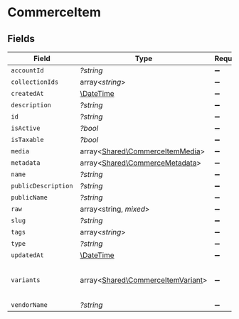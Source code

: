 # CommerceItem


## Fields

| Field                                                                           | Type                                                                            | Required                                                                        | Description                                                                     |
| ------------------------------------------------------------------------------- | ------------------------------------------------------------------------------- | ------------------------------------------------------------------------------- | ------------------------------------------------------------------------------- |
| `accountId`                                                                     | *?string*                                                                       | :heavy_minus_sign:                                                              | N/A                                                                             |
| `collectionIds`                                                                 | array<*string*>                                                                 | :heavy_minus_sign:                                                              | N/A                                                                             |
| `createdAt`                                                                     | [\DateTime](https://www.php.net/manual/en/class.datetime.php)                   | :heavy_minus_sign:                                                              | N/A                                                                             |
| `description`                                                                   | *?string*                                                                       | :heavy_minus_sign:                                                              | N/A                                                                             |
| `id`                                                                            | *?string*                                                                       | :heavy_minus_sign:                                                              | N/A                                                                             |
| `isActive`                                                                      | *?bool*                                                                         | :heavy_minus_sign:                                                              | N/A                                                                             |
| `isTaxable`                                                                     | *?bool*                                                                         | :heavy_minus_sign:                                                              | N/A                                                                             |
| `media`                                                                         | array<[Shared\CommerceItemMedia](../../Models/Shared/CommerceItemMedia.md)>     | :heavy_minus_sign:                                                              | N/A                                                                             |
| `metadata`                                                                      | array<[Shared\CommerceMetadata](../../Models/Shared/CommerceMetadata.md)>       | :heavy_minus_sign:                                                              | N/A                                                                             |
| `name`                                                                          | *?string*                                                                       | :heavy_minus_sign:                                                              | N/A                                                                             |
| `publicDescription`                                                             | *?string*                                                                       | :heavy_minus_sign:                                                              | N/A                                                                             |
| `publicName`                                                                    | *?string*                                                                       | :heavy_minus_sign:                                                              | N/A                                                                             |
| `raw`                                                                           | array<string, *mixed*>                                                          | :heavy_minus_sign:                                                              | N/A                                                                             |
| `slug`                                                                          | *?string*                                                                       | :heavy_minus_sign:                                                              | N/A                                                                             |
| `tags`                                                                          | array<*string*>                                                                 | :heavy_minus_sign:                                                              | N/A                                                                             |
| `type`                                                                          | *?string*                                                                       | :heavy_minus_sign:                                                              | N/A                                                                             |
| `updatedAt`                                                                     | [\DateTime](https://www.php.net/manual/en/class.datetime.php)                   | :heavy_minus_sign:                                                              | N/A                                                                             |
| `variants`                                                                      | array<[Shared\CommerceItemVariant](../../Models/Shared/CommerceItemVariant.md)> | :heavy_minus_sign:                                                              | first variant is the default variant                                            |
| `vendorName`                                                                    | *?string*                                                                       | :heavy_minus_sign:                                                              | N/A                                                                             |